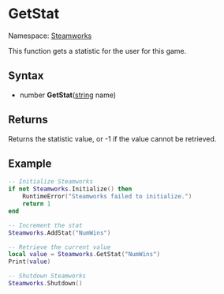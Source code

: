 # GetStat

Namespace: [Steamworks](Steamworks.md)

This function gets a statistic for the user for this game.

## Syntax

- number **GetStat**([string](https://www.lua.org/manual/5.4/manual.html#6.4) name)

## Returns

Returns the statistic value, or -1 if the value cannot be retrieved.

## Example

```lua
-- Initialize Steamworks
if not Steamworks.Initialize() then
    RuntimeError("Steamworks failed to initialize.")
    return 1
end

-- Increment the stat
Steamworks.AddStat("NumWins")

-- Retrieve the current value
local value = Steamworks.GetStat("NumWins")
Print(value)

-- Shutdown Steamworks
Steamworks.Shutdown()
```
